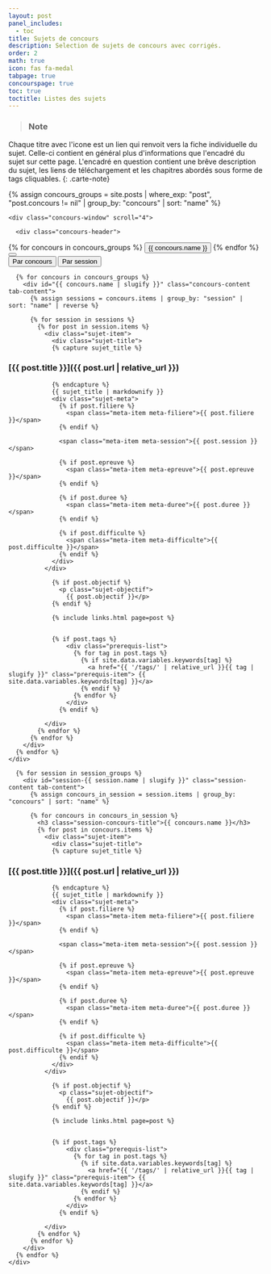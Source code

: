 ```yaml
---
layout: post
panel_includes:
  - toc
title: Sujets de concours
description: Selection de sujets de concours avec corrigés.
order: 2
math: true
icon: fas fa-medal
tabpage: true
concourspage: true
toc: true
toctitle: Listes des sujets
---
```



> ### Note
Chaque titre avec l'icone <span class="fas fa-medal"></span> est un lien qui renvoit vers la fiche individuelle du sujet. Celle-ci contient en général plus d'informations que l'encadré du sujet sur cette page. L'encadré en question contient une brêve description du sujet, les liens de téléchargement et les chapitres abordés sous forme de tags cliquables.
{: .carte-note}

<div id="concours-view">
  <!-- Vue groupée par concours -->
  <div id="par-concours" class="view-container">
    {% assign concours_groups = site.posts | where_exp: "post", "post.concours != nil" | group_by: "concours" | sort: "name" %}

    <div class="concours-window" scroll="4">

      <div class="concours-header">
  <div class="concours-tabs-container">
    <div class="concours-tabs">
      {% for concours in concours_groups %}
        <button class="concours-tab" onclick="showConcours('{{ concours.name | slugify }}')" {% if forloop.first %}id="defaultOpenConcours"{% endif %}>{{ concours.name }}</button>
      {% endfor %}
    </div>
  </div>
  
  <div class="view-switch">
    <button id="switchViewBtn" onclick="toggleView()">
      <i class="fas fa-bars"></i>
    </button>
    <div class="view-dropdown">
      <button class="view-option active" onclick="selectView('concours')">Par concours</button>
      <button class="view-option" onclick="selectView('session')">Par session</button>
    </div>
  </div>
</div>

      {% for concours in concours_groups %}
        <div id="{{ concours.name | slugify }}" class="concours-content tab-content">
          {% assign sessions = concours.items | group_by: "session" | sort: "name" | reverse %}
          
          {% for session in sessions %}
            {% for post in session.items %}
              <div class="sujet-item">
                <div class="sujet-title">
                {% capture sujet_title %}
### [{{ post.title }}]({{ post.url | relative_url }})
                {% endcapture %}
                {{ sujet_title | markdownify }}
                <div class="sujet-meta">
                  {% if post.filiere %}
                    <span class="meta-item meta-filiere">{{ post.filiere }}</span>
                  {% endif %}
                  
                  <span class="meta-item meta-session">{{ post.session }}</span>

                  {% if post.epreuve %}
                    <span class="meta-item meta-epreuve">{{ post.epreuve }}</span>
                  {% endif %}

                  {% if post.duree %}
                    <span class="meta-item meta-duree">{{ post.duree }}</span>
                  {% endif %}

                  {% if post.difficulte %}
                    <span class="meta-item meta-difficulte">{{ post.difficulte }}</span>
                  {% endif %}
                </div>
              </div>
                
                {% if post.objectif %}
                  <p class="sujet-objectif">
                    {{ post.objectif }}</p>
                {% endif %}

                {% include links.html page=post %}
                
                
                {% if post.tags %}
                    <div class="prerequis-list">
                      {% for tag in post.tags %}
                        {% if site.data.variables.keywords[tag] %}
                          <a href="{{ '/tags/' | relative_url }}{{ tag | slugify }}" class="prerequis-item"> {{ site.data.variables.keywords[tag] }}</a>
                        {% endif %}
                      {% endfor %}
                    </div>
                  {% endif %}
                
              </div>
            {% endfor %}
          {% endfor %}
        </div>
      {% endfor %}
    </div>
  </div>

  <!-- Vue groupée par session -->
  <div id="par-session" class="view-container" style="display:none;">
    {% assign session_groups = site.posts | where_exp: "post", "post.concours != nil" | group_by: "session" | sort: "name" | reverse %}

    <div class="concours-window" scroll="4">
    
      <div class="concours-header">
  <div class="concours-tabs-container">
    <div class="concours-tabs">
      {% for session in session_groups %}
        <button class="concours-tab" onclick="showSession('{{ session.name | slugify }}')" {% if forloop.first %}id="defaultOpenSession"{% endif %}>{{ session.name }}</button>
      {% endfor %}
    </div>
  </div>
  
  <div class="view-switch">
    <button id="switchViewBtn2" onclick="toggleView()">
      <i class="fas fa-bars"></i>
    </button>
    <div class="view-dropdown">
      <button class="view-option" onclick="selectView('concours')">Par concours</button>
      <button class="view-option active" onclick="selectView('session')">Par session</button>
    </div>
  </div>
</div>

      {% for session in session_groups %}
        <div id="session-{{ session.name | slugify }}" class="session-content tab-content">
          {% assign concours_in_session = session.items | group_by: "concours" | sort: "name" %}
          
          {% for concours in concours_in_session %}
            <h3 class="session-concours-title">{{ concours.name }}</h3>
            {% for post in concours.items %}
              <div class="sujet-item">
                <div class="sujet-title">
                {% capture sujet_title %}
### [{{ post.title }}]({{ post.url | relative_url }})
                {% endcapture %}
                {{ sujet_title | markdownify }}
                <div class="sujet-meta">
                  {% if post.filiere %}
                    <span class="meta-item meta-filiere">{{ post.filiere }}</span>
                  {% endif %}
                  
                  <span class="meta-item meta-session">{{ post.session }}</span>

                  {% if post.epreuve %}
                    <span class="meta-item meta-epreuve">{{ post.epreuve }}</span>
                  {% endif %}

                  {% if post.duree %}
                    <span class="meta-item meta-duree">{{ post.duree }}</span>
                  {% endif %}

                  {% if post.difficulte %}
                    <span class="meta-item meta-difficulte">{{ post.difficulte }}</span>
                  {% endif %}
                </div>
              </div>
                
                {% if post.objectif %}
                  <p class="sujet-objectif">
                    {{ post.objectif }}</p>
                {% endif %}

                {% include links.html page=post %}
                
                
                {% if post.tags %}
                    <div class="prerequis-list">
                      {% for tag in post.tags %}
                        {% if site.data.variables.keywords[tag] %}
                          <a href="{{ '/tags/' | relative_url }}{{ tag | slugify }}" class="prerequis-item"> {{ site.data.variables.keywords[tag] }}</a>
                        {% endif %}
                      {% endfor %}
                    </div>
                  {% endif %}
                
              </div>
            {% endfor %}
          {% endfor %}
        </div>
      {% endfor %}
    </div>
  </div>
</div>



<script>
// Variables globales pour suivre l'état
let currentView = 'concours';
let dropdownVisible = false;

// Fonction pour afficher un concours spécifique
function showConcours(concoursId) {
  // Masquer tous les contenus d'onglets
  var tabContents = document.querySelectorAll("#par-concours .tab-content");
  for (var i = 0; i < tabContents.length; i++) {
    tabContents[i].style.display = "none";
  }
  
  // Désactiver tous les boutons d'onglets
  var tabLinks = document.querySelectorAll("#par-concours .concours-tab");
  for (var i = 0; i < tabLinks.length; i++) {
    tabLinks[i].className = tabLinks[i].className.replace(" active", "");
  }
  
  // Afficher le contenu de l'onglet sélectionné et activer le bouton
  document.getElementById(concoursId).style.display = "block";
  event.currentTarget.className += " active";
}

// Fonction pour afficher une session spécifique
function showSession(sessionId) {
  // Masquer tous les contenus d'onglets
  var tabContents = document.querySelectorAll("#par-session .tab-content");
  for (var i = 0; i < tabContents.length; i++) {
    tabContents[i].style.display = "none";
  }
  
  // Désactiver tous les boutons d'onglets
  var tabLinks = document.querySelectorAll("#par-session .concours-tab");
  for (var i = 0; i < tabLinks.length; i++) {
    tabLinks[i].className = tabLinks[i].className.replace(" active", "");
  }
  
  // Afficher le contenu de l'onglet sélectionné et activer le bouton
  document.getElementById("session-" + sessionId).style.display = "block";
  event.currentTarget.className += " active";
}

// Fonction pour basculer l'affichage du menu déroulant
function toggleView(event) {
  event.stopPropagation(); // Empêcher l'événement de se propager au document
  
  // Récupérer le dropdown spécifique associé au bouton cliqué
  const dropdown = event.currentTarget.nextElementSibling;
  
  // Basculer la visibilité
  if (dropdown.style.display === "block") {
    dropdown.style.display = "none";
    dropdownVisible = false;
  } else {
    // Fermer tous les autres dropdowns d'abord
    document.querySelectorAll('.view-dropdown').forEach(function(el) {
      el.style.display = "none";
    });
    
    dropdown.style.display = "block";
    dropdownVisible = true;
  }
}

// Fonction pour sélectionner le mode de visualisation
function selectView(viewType, event) {
  event.stopPropagation(); // Empêcher l'événement de se propager
  
  // Ne rien faire si on est déjà dans cette vue
  if (viewType === currentView) {
    closeAllDropdowns();
    return;
  }
  
  currentView = viewType;
  
  if (viewType === 'concours') {
    document.getElementById('par-concours').style.display = 'block';
    document.getElementById('par-session').style.display = 'none';
    
    // Mettre à jour les boutons d'option
    document.querySelectorAll('.view-option').forEach(function(el) {
      if (el.textContent.trim() === 'Par concours') {
        el.classList.add('active');
      } else {
        el.classList.remove('active');
      }
    });
    
    // Cliquer sur le premier onglet par défaut
    setTimeout(() => {
      if (document.getElementById('defaultOpenConcours')) {
        document.getElementById('defaultOpenConcours').click();
      }
    }, 0);
  } else {
    document.getElementById('par-concours').style.display = 'none';
    document.getElementById('par-session').style.display = 'block';
    
    // Mettre à jour les boutons d'option
    document.querySelectorAll('.view-option').forEach(function(el) {
      if (el.textContent.trim() === 'Par session') {
        el.classList.add('active');
      } else {
        el.classList.remove('active');
      }
    });
    
    // Cliquer sur le premier onglet par défaut
    setTimeout(() => {
      if (document.getElementById('defaultOpenSession')) {
        document.getElementById('defaultOpenSession').click();
      }
    }, 0);
  }
  
  // Fermer le menu déroulant
  closeAllDropdowns();
}

// Fonction pour fermer tous les menus déroulants
function closeAllDropdowns() {
  document.querySelectorAll('.view-dropdown').forEach(function(el) {
    el.style.display = 'none';
  });
  dropdownVisible = false;
}

// Initialisation au chargement de la page
document.addEventListener("DOMContentLoaded", function() {
  // Définir les gestionnaires d'événements pour les boutons sandwich
  document.querySelectorAll('#switchViewBtn, #switchViewBtn2').forEach(function(btn) {
    btn.addEventListener('click', function(e) {
      toggleView(e);
    });
  });
  
  // Gestionnaires d'événements pour les options de vue
  document.querySelectorAll('.view-option').forEach(function(option) {
    option.addEventListener('click', function(e) {
      const viewType = this.textContent.trim() === 'Par concours' ? 'concours' : 'session';
      selectView(viewType, e);
    });
  });
  
  // Fermer les menus déroulants lorsqu'on clique ailleurs
  document.addEventListener('click', function() {
    if (dropdownVisible) {
      closeAllDropdowns();
    }
  });
  
  // Ouvrir l'onglet par défaut
  if (document.getElementById("defaultOpenConcours")) {
    document.getElementById("defaultOpenConcours").click();
  }
});
</script>
